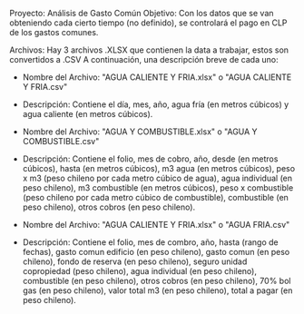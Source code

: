Proyecto: Análisis de Gasto Común
Objetivo: Con los datos que se van obteniendo cada cierto tiempo (no definido), se controlará el pago en CLP de los gastos comunes.

Archivos: Hay 3 archivos .XLSX que contienen la data a trabajar, estos son convertidos a .CSV
A continuación, una descripción breve de cada uno:
- Nombre del Archivo: "AGUA CALIENTE Y FRIA.xlsx" o "AGUA CALIENTE Y FRIA.csv"
- Descripción: Contiene el día, mes, año, agua fría (en metros cúbicos) y agua caliente (en metros cúbicos).

- Nombre del Archivo: "AGUA Y COMBUSTIBLE.xlsx" o "AGUA Y COMBUSTIBLE.csv"
- Descripción: Contiene el folio, mes de cobro, año, desde (en metros cúbicos), hasta (en metros cúbicos), m3 agua (en metros cúbicos), peso x m3 (peso chileno por cada metro cúbico de agua), agua individual (en peso chileno), m3 combustible (en metros cúbicos), peso x combustible (peso chileno por cada metro cúbico de combustible), combustible (en peso chileno), otros cobros (en peso chileno).

- Nombre del Archivo: "AGUA CALIENTE Y FRIA.xlsx" o "AGUA FRIA.csv"
- Descripción: Contiene el folio, mes de combro, año, hasta (rango de fechas), gasto comun edificio (en peso chileno), gasto comun (en peso chileno), fondo de reserva (en peso chileno), seguro unidad copropiedad (peso chileno), agua individual (en peso chileno), combustible (en peso chileno), otros cobros (en peso chileno), 70% bol gas (en peso chileno), valor total m3 (en peso chileno), total a pagar (en peso chileno).
